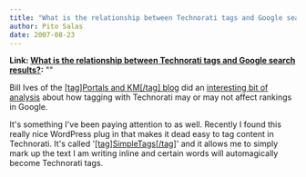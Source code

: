 ```yaml
---
title: "What is the relationship between Technorati tags and Google search results?"
author: Pito Salas
date: 2007-08-23
---
```


**Link: [What is the relationship between Technorati tags and Google search results?](None):** ""



Bill Ives of the [[tag]Portals and KM[/tag]
blog](<http://billives.typepad.com/portals_and_km/>) did an [interesting bit
of
analysis](<http://billives.typepad.com/portals_and_km/2007/08/16-technorati-t.html>)
about how tagging with Technorati may or may not affect rankings in Google.

It's something I've been paying attention to as well. Recently I found this
really nice WordPress plug in that makes it dead easy to tag content in
Technorati. It's called
'[[tag]SimpleTags[/tag]](<http://www.broobles.com/scripts/simpletags/>)' and
it allows me to simply mark up the text I am writing inline and certain words
will automagically become Technorati tags.


